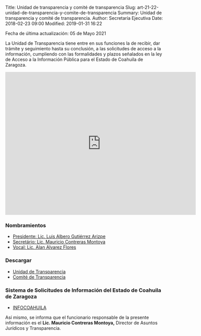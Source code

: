 Title: Unidad de transparencia y comité de transparencia
Slug: art-21-22-unidad-de-transparencia-y-comite-de-transparencia
Summary: Unidad de transparencia y comité de transparencia.
Author: Secretaría Ejecutiva
Date: 2018-02-23 09:00
Modified: 2019-01-31 16:22


Fecha de última actualización: 05 de Mayo 2021

La Unidad de Transparencia tiene entre en sus funciones la de recibir, dar trámite y seguimiento hasta su conclusión, a las solicitudes de acceso a la información, cumpliendo con las formalidades y plazos señalados en la ley de Acceso a la Información Pública para el Estado de Coahuila de Zaragoza.

<iframe src="https://www.google.com/maps/embed?pb=!1m18!1m12!1m3!1d1801.016631465175!2d-100.96104139428223!3d25.470564738400462!2m3!1f0!2f0!3f0!3m2!1i1024!2i768!4f13.1!3m3!1m2!1s0x868812c22fd32bcf%3A0xd72f0fa4e13c6e90!2sBlvd.+Luis+Donaldo+Colosio+703%2C+Valle+Real+2do+Sector%2C+25205+Saltillo%2C+Coah.!5e0!3m2!1ses!2smx!4v1524239750191" width="600" height="450" frameborder="0" style="border:0" allowfullscreen></iframe>

### Nombramientos

* [Presidente: Lic. Luis Albero Gutiérrez Arizpe](luis-gutierrez.pdf)
* [Secretário: Lic. Mauricio Contreras Montoya](mauricio-nombramiento.pdf)
* [Vocal: Lic. Alan Alvarez Flores](alan-nombramiento.pdf)

### Descargar

* [Unidad de Transparencia](UDTTabulador.pdf)
* [Comité de Transparencia](comite-de-transparencia.pdf)

### Sistema de Solicitudes de Información del Estado de Coahuila de Zaragoza

* [INFOCOAHUILA](http://189.254.130.35/infocoahuila/)

Así mismo, se informa que el funcionario responsable de la presente información es el **Lic. Mauricio Contreras Montoya,** Director de Asuntos Jurídicos y Transparencia.
